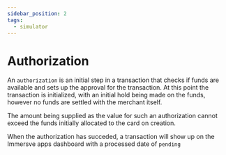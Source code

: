 ```yaml
---
sidebar_position: 2
tags:
  - simulator
---
```


# Authorization

An `authorization` is an initial step in a transaction that checks if funds are available and sets up the approval for the transaction.
At this point the transaction is initialized, with an initial hold being made on the funds, however no funds are settled with the merchant itself.

The amount being supplied as the value for such an authorization cannot exceed the funds initially allocated to the card on creation.

When the authorization has succeded, a transaction will show up on the Immersve apps dashboard with a processed date of `pending`
